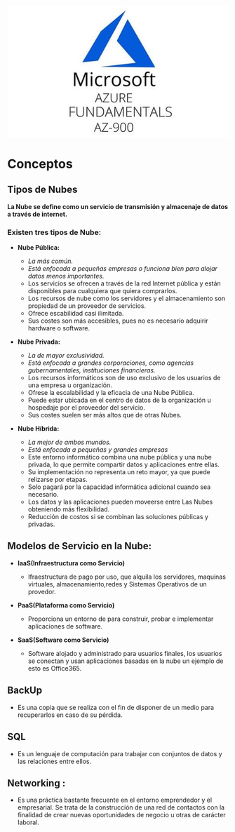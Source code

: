 <p align = "center">
  <img src=/az-900.jpg>
</p>

# Conceptos

## Tipos de Nubes
  
  **La Nube se define como un servicio de transmisión y almacenaje de datos a través de internet.**
  
### Existen tres tipos de Nube:

   + **Nube Pública:**
       - *La más común.*
       - *Está enfocada a pequeñas empresas o funciona bien para alojar datos menos importantes.*
       - Los servicios se ofrecen a través de la red Internet pública y están disponibles para cualquiera que quiera comprarlos. 
       - Los recursos de nube como los servidores y el almacenamiento son propiedad de un proveedor de servicios.
       - Ofrece escabilidad casi ilimitada.
       - Sus costes son más accesibles, pues no es necesario adquirir hardware o software.
 
   + **Nube Privada:**
       - *La de mayor exclusividad.*
       - *Está enfocada a grandes corporaciones, como agencias gubernamentales, instituciones financieras.*
       - Los recursos informáticos son de uso exclusivo de los usuarios de una empresa u organización.
       - Ofrese la escalabilidad y la eficacia de una Nube Pública.
       - Puede estar ubicada en el centro de datos de la organización u hospedaje por el proveedor del servicio.
       - Sus costes suelen ser más altos que de otras Nubes.
  
   + **Nube Híbrida:**
       - *La mejor de ambos mundos.*
       - *Está enfocada a pequeñas y grandes empresas*
       - Este entorno informático combina una nube pública y una nube privada, lo que permite compartir datos y aplicaciones entre ellas.
       - Su implementación no representa un reto mayor, ya que puede relizarse por etapas.
       - Solo pagará por la capacidad informática adicional cuando sea necesario.
       - Los datos y las aplicaciones pueden moveerse entre Las Nubes obteniendo más flexibilidad.
       - Reducción de costos si se combinan las soluciones públicas y privadas.



## Modelos de Servicio en la Nube:
+ **IaaS(Infraestructura como Servicio)**
  - Ifraestructura de pago por uso, que alquila los servidores, maquinas virtuales, almacenamiento,redes y Sistemas Operativos de un provedor.
  
+ **PaaS(Plataforma como Servicio)**
   - Proporciona un entorno de para construir, probar e implementar aplicaciones de software.
  
+ **SaaS(Software como Servicio)**
   - Software alojado y administrado para usuarios finales, los usuarios se conectan y usan aplicaciones basadas en la nube un ejemplo de esto es Office365.
  
## BackUp 
 - Es una copia que se realiza con el fin de disponer de un medio para recuperarlos en caso de su pérdida.

## SQL 
- Es un lenguaje de computación para trabajar con conjuntos de datos y las relaciones entre ellos.

## Networking : 
- Es una práctica bastante frecuente en el entorno emprendedor y el empresarial. Se trata de la construcción de una red de contactos con la finalidad de crear nuevas oportunidades de negocio u otras de carácter laboral.
   
